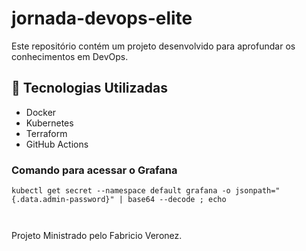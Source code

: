 # jornada-devops-elite 


Este repositório contém um projeto desenvolvido para aprofundar os conhecimentos em DevOps. 


## 🚀 Tecnologias Utilizadas
- Docker
- Kubernetes
- Terraform
- GitHub Actions



### Comando para acessar o Grafana

```
kubectl get secret --namespace default grafana -o jsonpath="{.data.admin-password}" | base64 --decode ; echo



```
Projeto Ministrado pelo Fabricio Veronez.
